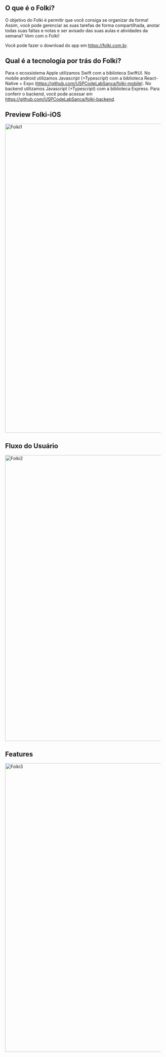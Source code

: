 ## O que é o Folki?

O objetivo do Folki é permitir que você consiga se organizar da forma! Assim, você pode gerenciar as suas tarefas de forma compartilhada, anotar todas suas faltas e notas e ser avisado das suas aulas e atividades da semana? Vem com o Folki!

Você pode fazer o download do app em https://folki.com.br. 

## Qual é a tecnologia por trás do Folki?

Para o ecossistema Apple utilizamos Swift com a biblioteca SwiftUI. No mobile android utilizamos Javascript (+Typescript) com a biblioteca React-Native + Expo (https://github.com/USPCodeLabSanca/folki-mobile). No backend utilizamos Javascript (+Typescript) com a biblioteca Express. Para conferir o backend, você pode acessar em https://github.com/USPCodeLabSanca/folki-backend.

## Preview Folki-iOS

<img width="1001" alt="Folki1" src="https://github.com/user-attachments/assets/ba31dda8-6501-44a0-b5e5-f4f6bc4da557" />

## Fluxo do Usuário

<img width="926" alt="Folki2" src="https://github.com/user-attachments/assets/7f6e0c9b-2de4-4b90-b8b5-74a8f22caf0d" />

## Features

<img width="934" alt="Folki3" src="https://github.com/user-attachments/assets/fab5198d-6ded-4849-ad96-c92a3f71c9a7" />
